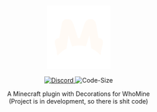 <p align="center">
  <img src="https://raw.githubusercontent.com/MinersStudios/.github/main/assets/logos/logo_white.png" alt="MinersStudios">
</p>

<p align="center">
  <a href="https://stdrp.ga/discord">
    <img src="https://discordapp.com/api/guilds/704273784378753124/widget.png?style=shield" alt="Discord">
  </a>
  <img src="https://img.shields.io/github/languages/code-size/minersstudios/msDecor.svg" alt="Code-Size">
</p>
<p align="center">
A Minecraft plugin with Decorations for WhoMine <br>
  (Project is in development, so there is shit code)
</p>
  



